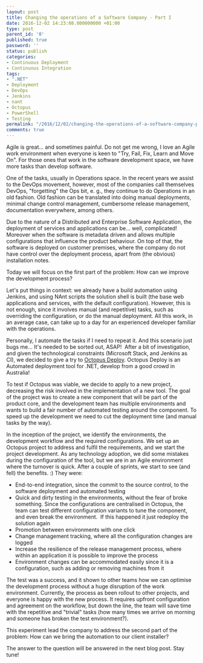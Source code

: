 ```yaml
---
layout: post
title: Changing the operations of a Software Company - Part I
date: 2016-12-02 14:23:08.000000000 +01:00
type: post
parent_id: '0'
published: true
password: ''
status: publish
categories:
- Continuous Deployment
- Continuous Integration
tags:
- ".NET"
- Deployment
- DevOps
- Jenkins
- nant
- Octopus
- PowerShell
- Testing
permalink: "/2016/12/02/changing-the-operations-of-a-software-company-part-i/"
comments: true
---
```

Agile is great... and sometimes painful. Do not get me wrong, I love an Agile work environment when everyone is keen to "Try, Fail, Fix, Learn and Move On". For those ones that work in the software development space, we have more tasks than develop software.

One of the tasks, usually in Operations space. In the recent years we assist to the DevOps movement, however, most of the companies call themselves DevOps, "forgetting" the Ops bit, e. g., they continue to do Operations in an old fashion. Old fashion can be translated into doing manual deployments, minimal change control management, cumbersome release management, documentation everywhere, among others.

Due to the nature of a Distributed and Enterprise Software Application, the deployment of services and applications can be... well, complicated! Moreover when the software is metadata driven and allows multiple configurations that influence the product behaviour. On top of that, the software is deployed on customer premises, where the company do not have control over the deployment process, apart from (the obvious) installation notes.

Today we will focus on the first part of the problem: How can we improve the development process?

Let's put things in context: we already have a build automation using Jenkins, and using NAnt scripts the solution shell is built (the base web applications and services, with the default configuration). However, this is not enough, since it involves manual (and repetitive) tasks, such as overriding the configuration, or do the manual deployment. All this work, in an average case, can take up to a day for an experienced developer familiar with the operations.

Personally, I automate the tasks if I need to repeat it. And this scenario just bugs me... It's needed to be sorted out, ASAP!  After a bit of investigation, and given the technological constraints (Microsoft Stack, and Jenkins as CI), we decided to give a try to [Octopus Deploy](https://octopus.com/). Octopus Deploy is an Automated deployment tool for .NET, develop from a good crowd in Australia!

To test if Octopus was viable, we decide to apply to a new project, decreasing the risk involved in the implementation of a new tool. The goal of the project was to create a new component that will be part of the product core, and the development team has multiple environments and wants to build a fair number of automated testing around the component. To speed up the development we need to cut the deployment time (and manual tasks by the way).

In the inception of the project, we identify the environments, the development workflow and the required configurations. We set up an Octopus project to address and fulfil the requirements, and we start the project development. As any technology adoption, we did some mistakes during the configuration of the tool, but we are in an Agile environment where the turnover is quick. After a couple of sprints, we start to see (and fell) the benefits. :) They were:

*   End-to-end integration, since the commit to the source control, to the software deployment and automated testing
*   Quick and dirty testing in the environments, without the fear of broke something. Since the configurations are centralised in Octopus, the team can test different configuration variants to tune the component, and even break the environment.  If this happened it just redeploy the solution again
*   Promotion between environments with one click
*   Change management tracking, where all the configuration changes are logged
*   Increase the resilience of the release management process, where within an application it is possible to improve the process
*   Environment changes can be accommodated easily since it is a configuration, such as adding or removing machines from it

The test was a success, and it shown to other teams how we can optimise the development process without a huge disruption of the work environment. Currently, the process as been rollout to other projects, and everyone is happy with the new process. It requires upfront configuration and agreement on the workflow, but down the line, the team will save time with the repetitive and "trivial" tasks (how many times we arrive on morning and someone has broken the test environment?).

This experiment lead the company to address the second part of the problem: How can we bring the automation to our client installer?

The answer to the question will be answered in the next blog post. Stay tune!
